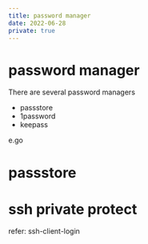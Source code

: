 ```yaml
---
title: password manager
date: 2022-06-28
private: true
---
```

# password manager
There are several password managers
- passstore
- 1password
- keepass

e.go


# passstore
# ssh private protect
refer: ssh-client-login